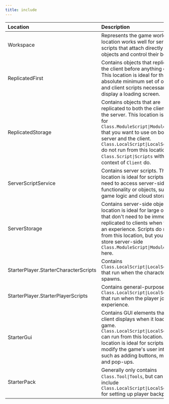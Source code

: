 ```yaml
---
title: include
---
```


Location | Description
:--- | :---
Workspace | Represents the game world. This location works well for server scripts that attach directly to objects and control their behavior.
ReplicatedFirst | Contains objects that replicate to the client before anything else. This location is ideal for the absolute minimum set of objects and client scripts necessary to display a loading screen.
ReplicatedStorage | Contains objects that are replicated to both the client and the server. This location is ideal for `Class.ModuleScript\|ModuleScripts` that you want to use on both the server and the client. `Class.LocalScript\|LocalScripts` do not run from this location, but `Class.Script\|Scripts` with a run context of `Client` do.
ServerScriptService | Contains server scripts. This location is ideal for scripts that need to access server-side functionality or objects, such as game logic and cloud storage.
ServerStorage | Contains server-side objects. This location is ideal for large objects that don't need to be immediately replicated to clients when they join an experience. Scripts do not run from this location, but you can store server-side `Class.ModuleScript\|ModuleScripts` here.
StarterPlayer.StarterCharacterScripts | Contains `Class.LocalScript\|LocalScripts` that run when the character spawns.
StarterPlayer.StarterPlayerScripts | Contains general-purpose `Class.LocalScript\|LocalScripts` that run when the player joins the experience.
StarterGui | Contains GUI elements that the client displays when it loads the game. `Class.LocalScript\|LocalScripts` can run from this location. This location is ideal for scripts that modify the game's user interface, such as adding buttons, menus, and pop-ups.
StarterPack | Generally only contains `Class.Tool\|Tools`, but can also include `Class.LocalScript\|LocalScripts` for setting up player backpacks.
